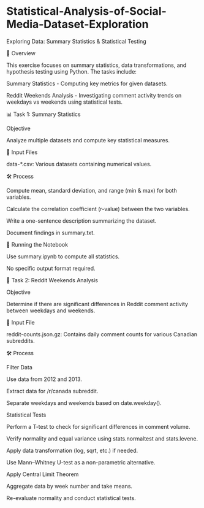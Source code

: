 # Statistical-Analysis-of-Social-Media-Dataset-Exploration

Exploring Data: Summary Statistics & Statistical Testing



📌 Overview

This exercise focuses on summary statistics, data transformations, and hypothesis testing using Python. The tasks include:

Summary Statistics - Computing key metrics for given datasets.

Reddit Weekends Analysis - Investigating comment activity trends on weekdays vs weekends using statistical tests.

📊 Task 1: Summary Statistics

Objective

Analyze multiple datasets and compute key statistical measures.

📂 Input Files

data-*.csv: Various datasets containing numerical values.

🛠 Process

Compute mean, standard deviation, and range (min & max) for both variables.

Calculate the correlation coefficient (r-value) between the two variables.

Write a one-sentence description summarizing the dataset.

Document findings in summary.txt.

🚀 Running the Notebook

Use summary.ipynb to compute all statistics.

No specific output format required.

📅 Task 2: Reddit Weekends Analysis

Objective

Determine if there are significant differences in Reddit comment activity between weekdays and weekends.

📂 Input File

reddit-counts.json.gz: Contains daily comment counts for various Canadian subreddits.

🛠 Process

Filter Data

Use data from 2012 and 2013.

Extract data for /r/canada subreddit.

Separate weekdays and weekends based on date.weekday().

Statistical Tests

Perform a T-test to check for significant differences in comment volume.

Verify normality and equal variance using stats.normaltest and stats.levene.

Apply data transformation (log, sqrt, etc.) if needed.

Use Mann–Whitney U-test as a non-parametric alternative.

Apply Central Limit Theorem

Aggregate data by week number and take means.

Re-evaluate normality and conduct statistical tests.
